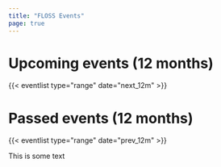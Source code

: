 ```yaml
---
title: "FLOSS Events"
page: true
---
```


# Upcoming events (12 months)

{{< eventlist type="range" date="next_12m" >}}


# Passed events (12 months)

{{< eventlist type="range" date="prev_12m" >}}

This is some text
